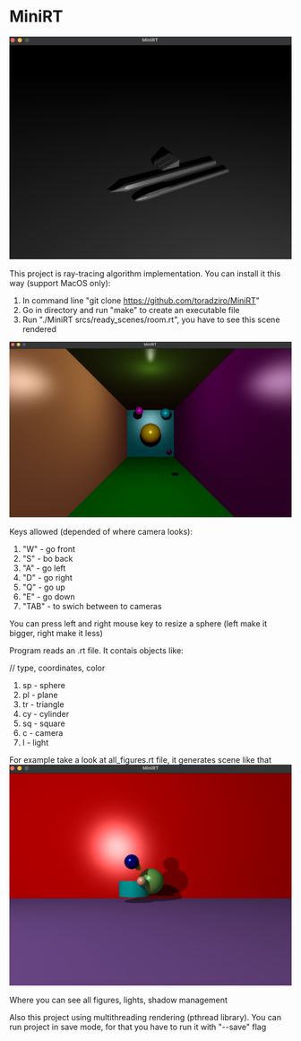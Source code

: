 # MiniRT
![ALT TEXT](examples/pens_example.png)

This project is ray-tracing algorithm implementation.
You can install it this way (support MacOS only):
1. In command line "git clone https://github.com/toradziro/MiniRT"
2. Go in directory and run "make" to create an executable file
3. Run "./MiniRT srcs/ready_scenes/room.rt", you have to see this scene rendered

![ALT TEXT](examples/room_example.png)
   
Keys allowed (depended of where camera looks):
1. "W" - go front
2. "S" - bo back
3. "A" - go left
4. "D" - go right
5. "Q" - go up
6. "E" - go down
7. "TAB" - to swich between to cameras

You can press left and right mouse key to resize a sphere (left make it bigger, right make it less)

Program reads an .rt file. It contais objects like:

// type, coordinates, color

1. sp - sphere
2. pl - plane
3. tr - triangle
4. cy - cylinder
5. sq - square
6. c - camera
7. l - light

For example take a look at all_figures.rt file, it generates scene like that
![ALT TEXT](examples/all_figures_example.png)

Where you can see all figures, lights, shadow management

Also this project using multithreading rendering (pthread library).
You can run project in save mode, for that you have to run it with "--save" flag
